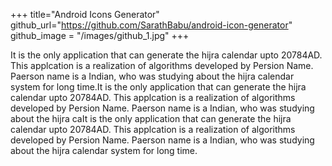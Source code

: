 +++
title="Android Icons Generator"
github_url="https://github.com/SarathBabu/android-icon-generator"
github_image = "/images/github_1.jpg"
+++

It is the only application that can generate the hijra calendar upto 20784AD. This applcation is a realization of algorithms developed by Persion Name. Paerson name is a Indian, who was studying about the hijra calendar system for long time.It is the only application that can generate the hijra calendar upto 20784AD. This applcation is a realization of algorithms developed by Persion Name. Paerson name is a Indian, who was studying about the hijra caIt is the only application that can generate the hijra calendar upto 20784AD. This applcation is a realization of algorithms developed by Persion Name. Paerson name is a Indian, who was studying about the hijra calendar system for long time.